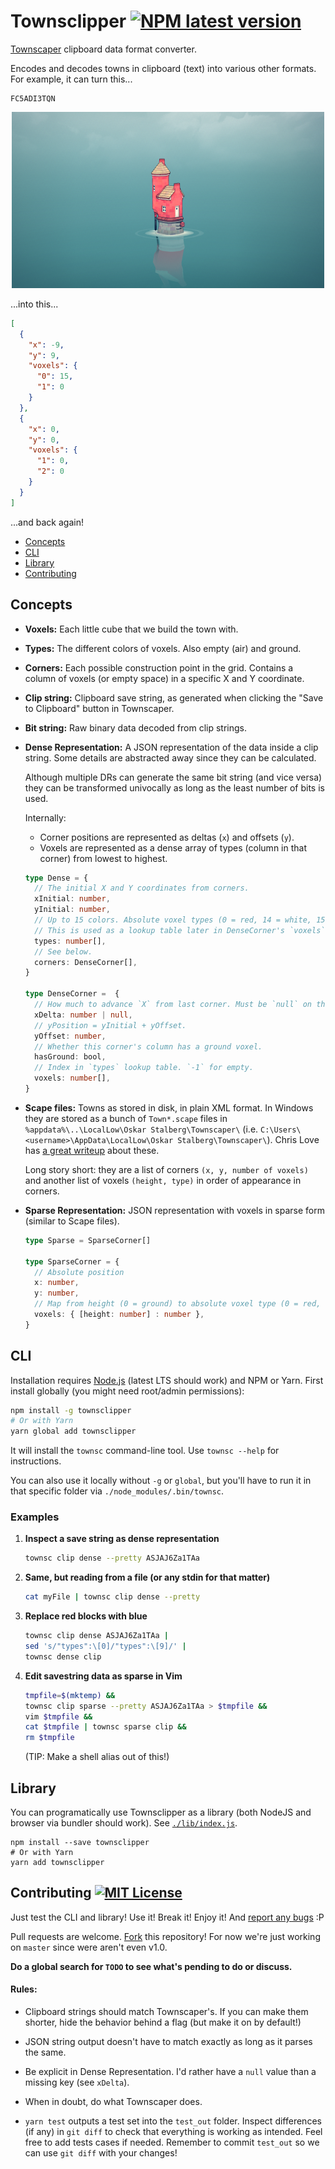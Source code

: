 # Townsclipper [![NPM latest version](https://img.shields.io/npm/v/townsclipper.svg)](https://npmjs.com/package/townsclipper)

[Townscaper](https://store.steampowered.com/app/1291340/Townscaper/) clipboard data format converter.

Encodes and decodes towns in clipboard (text) into various other formats. For example, it can turn
this...

```
FC5ADI3TQN
```

<p align="center">
<a href="./media/FC5ADI3TQN.png">
<img src="./media/FC5ADI3TQN.png" alt="FC5ADI3TQN screenshot">
</a>
</p>

...into this...

```json
[
  {
    "x": -9,
    "y": 9,
    "voxels": {
      "0": 15,
      "1": 0
    }
  },
  {
    "x": 0,
    "y": 0,
    "voxels": {
      "1": 0,
      "2": 0
    }
  }
]
```

...and back again!

- [Concepts](#concepts)
- [CLI](#cli)
- [Library](#library)
- [Contributing](#contributing)

## Concepts

- **Voxels:** Each little cube that we build the town with.

- **Types:** The different colors of voxels. Also empty (air) and ground.

- **Corners:** Each possible construction point in the grid. Contains a column of voxels (or empty
  space) in a specific X and Y coordinate.

- **Clip string:** Clipboard save string, as generated when clicking the "Save to Clipboard"
  button in Townscaper.

- **Bit string:** Raw binary data decoded from clip strings.

- **Dense Representation:** A JSON representation of the data inside a clip string. Some details
  are abstracted away since they can be calculated.

  Although multiple DRs can generate the same bit string (and vice versa) they can be transformed
  univocally as long as the least number of bits is used.

  Internally:

  - Corner positions are represented as deltas (`x`) and offsets (`y`).
  - Voxels are represented as a dense array of types (column in that corner) from lowest to highest.

   ```ts
   type Dense = {
     // The initial X and Y coordinates from corners.
     xInitial: number,
     yInitial: number,
     // Up to 15 colors. Absolute voxel types (0 = red, 14 = white, 15 = ground).
     // This is used as a lookup table later in DenseCorner's `voxels`.
     types: number[],
     // See below.
     corners: DenseCorner[],
   }

   type DenseCorner =  {
     // How much to advance `X` from last corner. Must be `null` on the first `Corner`.
     xDelta: number | null,
     // yPosition = yInitial + yOffset.
     yOffset: number,
     // Whether this corner's column has a ground voxel.
     hasGround: bool,
     // Index in `types` lookup table. `-1` for empty.
     voxels: number[],
   }
   ```

- **Scape files:** Towns as stored in disk, in plain XML format. In Windows they are stored as a
  bunch of `Town*.scape` files in `%appdata%\..\LocalLow\Oskar Stalberg\Townscaper\` (i.e.
  `C:\Users\<username>\AppData\LocalLow\Oskar Stalberg\Townscaper\`). Chris Love has
  [a great writeup](https://medium.com/@chrisluv/getting-hacky-with-townscaper-5a31cf7f4c6a) about
  these.

  Long story short: they are a list of corners `(x, y, number of voxels)` and another list of
  voxels `(height, type)` in order of appearance in corners.

- **Sparse Representation:** JSON representation with voxels in sparse form (similar to Scape
  files).

   ```ts
   type Sparse = SparseCorner[]

   type SparseCorner = {
     // Absolute position
     x: number,
     y: number,
     // Map from height (0 = ground) to absolute voxel type (0 = red, 14 = white, 15 = ground)
     voxels: { [height: number] : number },
   }
   ```

## CLI

Installation requires [Node.js](https://nodejs.org) (latest LTS should work) and NPM or Yarn.
First install globally (you might need root/admin permissions):

```sh
npm install -g townsclipper
# Or with Yarn
yarn global add townsclipper
```

It will install the `townsc` command-line tool. Use `townsc --help` for instructions.

You can also use it locally without `-g` or `global`, but you'll have to run it in that specific
folder via `./node_modules/.bin/townsc`.

### Examples

1. **Inspect a save string as dense representation**

   ```sh
   townsc clip dense --pretty ASJAJ6Za1TAa
   ```

2. **Same, but reading from a file (or any stdin for that matter)**

   ```sh
   cat myFile | townsc clip dense --pretty
   ```

3. **Replace red blocks with blue**

   ```sh
   townsc clip dense ASJAJ6Za1TAa |
   sed 's/"types":\[0]/"types":\[9]/' |
   townsc dense clip
   ```

4. **Edit savestring data as sparse in Vim**

   ```sh
   tmpfile=$(mktemp) &&
   townsc clip sparse --pretty ASJAJ6Za1TAa > $tmpfile &&
   vim $tmpfile &&
   cat $tmpfile | townsc sparse clip &&
   rm $tmpfile
   ```

   (TIP: Make a shell alias out of this!)

## Library

You can programatically use Townsclipper as a library (both NodeJS and browser via bundler should
work). See [`./lib/index.js`](./lib/index.js).

```
npm install --save townsclipper
# Or with Yarn
yarn add townsclipper
```

## Contributing [![MIT License](https://img.shields.io/npm/l/townsclipper)](./LICENSE)

Just test the CLI and library! Use it! Break it! Enjoy it! And
[report any bugs](https://github.com/alvaro-cuesta/townsclipper/issues) :P

Pull requests are welcome. [Fork](https://github.com/alvaro-cuesta/townsclipper/network/members)
this repository! For now we're just working on `master` since were aren't even v1.0.

**Do a global search for `TODO` to see what's pending to do or discuss.**

#### Rules:

- Clipboard strings should match Townscaper's. If you can make them shorter, hide the behavior
  behind a flag (but make it on by default!)

- JSON string output doesn't have to match exactly as long as it parses the same.

- Be explicit in Dense Representation. I'd rather have a `null` value than a missing key (see
  `xDelta`).

- When in doubt, do what Townscaper does.

- `yarn test` outputs a test set into the `test_out` folder. Inspect differences (if any) in
  `git diff` to check that everything is working as intended. Feel free to add tests cases if
  needed. Remember to commit `test_out` so we can use `git diff` with your changes!
